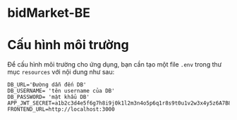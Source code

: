 # bidMarket-BE
# Cấu hình môi trường

Để cấu hình môi trường cho ứng dụng, bạn cần tạo một file `.env` trong thư mục `resources` với nội dung như sau:

```plaintext
DB_URL='Đường dẫn đến DB'
DB_USERNAME= 'tên username của DB'
DB_PASSWORD= 'mật khẩu DB'
APP_JWT_SECRET=a1b2c3d4e5f6g7h8i9j0k1l2m3n4o5p6q1r8s9t0u1v2w3x4y5z6A7B8C9D0E1F2G3H4I5J6K7L8M9N0O1P2Q3R4S5T6U7V8W9X0Y1Z2
FRONTEND_URL=http://localhost:3000
```
